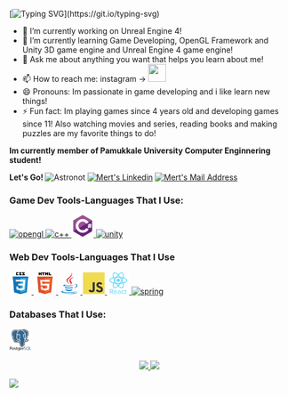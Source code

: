 

[![Typing SVG](https://readme-typing-svg.herokuapp.com?color=%2307F738&size=22&center=true&vCenter=true&lines=Hello+There!+;I'm+Mert+Balkan...;I'm+Curious+in+Game+Dev+Industry!)](https://git.io/typing-svg)

- 🔭 I’m currently working on Unreal Engine 4!
- 🌱 I’m currently learning Game Developing, OpenGL Framework and Unity 3D game engine and Unreal Engine 4 game engine!
- 💬 Ask me about anything you want that helps you learn about me!
- 📫 How to reach me: instagram -> <a href = "https://www.instagram.com/mert.honey/"><img src = "https://cdn.icon-icons.com/icons2/1753/PNG/128/iconfinder-social-media-applications-3instagram-4102579_113804.png" width = "32px;" height = "32px;"></a>
- 😄 Pronouns: Im passionate in game developing and i like learn new things!
- ⚡ Fun fact: Im playing games since 4 years old and developing games since 11! Also watching movies and series, reading books and making puzzles are my favorite things to do! 

<strong> Im currently member of Pamukkale University Computer Enginnering student! </strong>

<strong> Let's Go! </strong>
![Astronot](https://user-images.githubusercontent.com/43827959/121675693-6a3d5980-cabc-11eb-9f39-fe7999c861f7.gif)
  <a href="https://www.linkedin.com/in/mert-balkan-6515931b9/" target="_blank" rel="nofollow"><img alt="Mert's Linkedin" src="https://img.shields.io/badge/LinkedIn-0077B5?style=for-the-badge&logo=linkedin&logoColor=white" /></a>
  <a href="mailto:mertbalkan3@gmail.com" target="_blank" rel="nofollow"><img alt="Mert's Mail Address" src="https://img.shields.io/badge/Gmail-D14836?style=for-the-badge&logo=gmail&logoColor=white" /></a>
  



<h3 align="left">Game Dev Tools-Languages That I Use:</h3>
<p align="left">
<a href="https://www.opengl.org//" target="_blank"> <img src="https://www.opengl.org/img/opengl_logo.png" alt="opengl" width="73" height="40"/> </a> 
<a href="https://www.cplusplus.com/" target="_blank"> <img src="https://upload.wikimedia.org/wikipedia/commons/thumb/1/18/ISO_C%2B%2B_Logo.svg/150px-ISO_C%2B%2B_Logo.svg.png" alt="c++" width="40" height="40"/> </a> 
<a href="https://www.w3schools.com/cs/" target="_blank"> <img src="https://raw.githubusercontent.com/devicons/devicon/master/icons/csharp/csharp-original.svg" alt="csharp" width="40" height="40"/> </a> 
<a href="https://unity.com/" target="_blank"> <img src="https://1000logos.net/wp-content/uploads/2020/08/Unity-Logo.png" alt="unity" width="70" height="40"/> </a> 
  


  
<h3 align="left">Web Dev Tools-Languages That I Use</h3>
<p align="left">
<a href="https://www.w3schools.com/css/" target="_blank"> <img src="https://raw.githubusercontent.com/devicons/devicon/master/icons/css3/css3-original-wordmark.svg" alt="css3" width="40" height="40"/> </a> 
<a href="https://www.w3.org/html/" target="_blank"> <img src="https://raw.githubusercontent.com/devicons/devicon/master/icons/html5/html5-original-wordmark.svg" alt="html5" width="40" height="40"/> </a>
<a href="https://www.java.com" target="_blank"> <img src="https://raw.githubusercontent.com/devicons/devicon/master/icons/java/java-original.svg" alt="java" width="40" height="40"/> </a> 
<a href="https://developer.mozilla.org/en-US/docs/Web/JavaScript" target="_blank"> <img src="https://raw.githubusercontent.com/devicons/devicon/master/icons/javascript/javascript-original.svg" alt="javascript" width="40" height="40"/> </a>
<a href="https://reactjs.org/" target="_blank"> <img src="https://raw.githubusercontent.com/devicons/devicon/master/icons/react/react-original-wordmark.svg" alt="react" width="40" height="40"/> </a> 
<a href="https://spring.io/" target="_blank"> <img src="https://www.vectorlogo.zone/logos/springio/springio-icon.svg" alt="spring" width="40" height="40"/> </a> </p>



<h3 align="left">Databases That I Use:</h3>
<p align="left">
<href="https://www.postgresql.org" target="_blank"> <img src="https://raw.githubusercontent.com/devicons/devicon/master/icons/postgresql/postgresql-original-wordmark.svg" alt="postgresql" width="40" height="40"/> </a> 
 
  
<p align="center">
<a href="https://github.com/MertBalkan">
<img height="160em" src="https://github-readme-stats.vercel.app/api?username=MertBalkan&theme=great-gatsby&show_icons=true&include_all_commits=true&count_private=true" />
</a>
<a href="https://github.com/MertBalkan">
<img height="160em" src="https://github-readme-stats.vercel.app/api/top-langs/?username=MertBalkan&layout=compact&theme=great-gatsby" />
</a>
</p>

 
  
![](https://komarev.com/ghpvc/?username=your-github-username&color=green)
